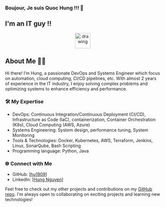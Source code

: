### Boujour, Je suis Quoc Hung !!! 👋

## I'm an IT guy !!


<p align="center">
  <img align="center" src="https://github.githubassets.com/images/mona-loading-default.gif" alt="drawing" width="50" />
</p>


## About Me 👨‍💻
Hi there! I’m Hung, a passionate DevOps and Systems Engineer which focus on automation, cloud computing, CI/CD pipelines, etc. With almost 2 years of experience in the IT industry, I enjoy solving complex problems and optimizing systems to enhance efficiency and performance.

### 🛠️ My Expertise
- DevOps: Continuous Integration/Continuous Deployment (CI/CD), Infrastructure as Code (IaC), containerization, Container Orchestration (K8s), Cloud Computing (AWS, Azure)
- Systems Engineering: System design, performance tuning, System Monitoring
- Tools & Technologies: Docker, Kubernetes, AWS, Terraform, Jenkins, Linux, SonarQube, Bash Scripting
- Programming language: Python, Java

### 🌐 Connect with Me
- GitHub: [[hu1909](https://github.com/hu1909)]
- LinkedIn: [[Hung Nguyen](https://www.linkedin.com/in/hung-nguyen1909/)]

Feel free to check out my other projects and contributions on my [GitHub repo](https://github.com/hu1909). I'm always open to collaborating on exciting projects and learning new technologies!



